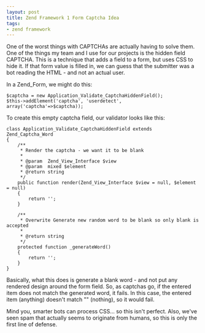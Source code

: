 ```yaml
---
layout: post
title: Zend Framework 1 Form Captcha Idea
tags:
- zend framework
---
```


One of the worst things with CAPTCHAs are actually having to solve them.  One of the things my team and I use for our projects is the hidden field CAPTCHA.  This is a technique that adds a field to a form, but uses CSS to hide it.  If that form value is filled in, we can guess that the submitter was a bot reading the HTML - and not an actual user.  

In a Zend_Form, we might do this:

```php?start_inline=1
$captcha = new Application_Validate_CaptchaHiddenField();
$this->addElement('captcha', 'userdetect', array('captcha'=>$captcha));
```

To create this empty captcha field, our validator looks like this:

```php?start_inline=1
class Application_Validate_CaptchaHiddenField extends Zend_Captcha_Word
{
    /**
     * Render the captcha - we want it to be blank
     *
     * @param  Zend_View_Interface $view
     * @param  mixed $element
     * @return string
     */
    public function render(Zend_View_Interface $view = null, $element = null)
    {
        return '';
    }

    /**
     * Overwrite Generate new random word to be blank so only blank is accepted
     *
     * @return string
     */
    protected function _generateWord()
    {
        return '';
    }
}
```


Basically, what this does is generate a blank word - and not put any rendered design around the form field.  So, as captchas go, if the entered item does not match the generated word, it fails.  In this case, the entered item (anything) doesn't match "" (nothing), so it would fail.

Mind you, smarter bots can process CSS... so this isn't perfect.  Also, we've seen spam that actually seems to originate from humans, so this is only the first line of defense.
